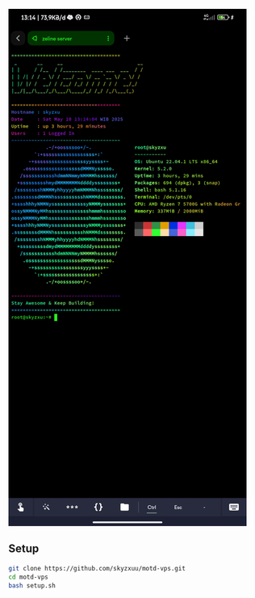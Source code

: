 ![screenshot](ss.jpg)

## Setup

```bash
git clone https://github.com/skyzxuu/motd-vps.git
cd motd-vps
bash setup.sh
